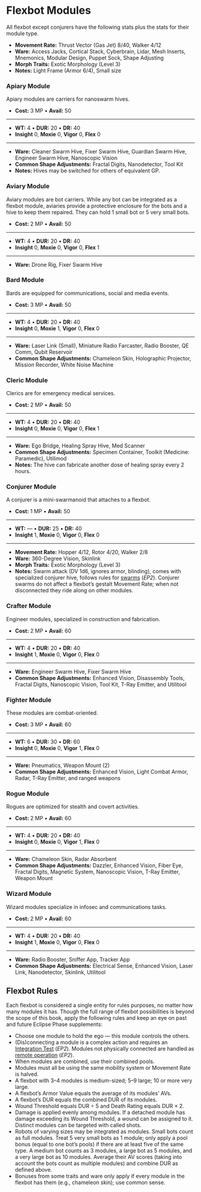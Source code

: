 # Flexbot Modules

All flexbot except conjurers have the following stats plus the stats for their module type.

<!-- CLEANED blockquote class="indent stat-list" -->

- **Movement Rate:** Thrust Vector (Gas Jet) 8/40, Walker 4/12
- **Ware:** Access Jacks, Cortical Stack, Cyberbrain, Lidar, Mesh Inserts, Mnemonics, Modular Design, Puppet Sock, Shape Adjusting
- **Morph Traits:** Exotic Morphology (Level 3)
- **Notes:** Light Frame (Armor 6/4), Small size

<!-- CLEANED /blockquote -->

<!--sort-->

### Apiary Module

Apiary modules are carriers for nanoswarm hives.

<!-- CLEANED blockquote class="indent stat-list" -->

- **Cost:** 3&nbsp;MP • **Avail:** 50

---

- **WT:** 4 • **DUR:** 20 • **DR:** 40
- **Insight** 0, **Moxie** 0, **Vigor** 0, **Flex** 0

---

- **Ware:** Cleaner Swarm Hive, Fixer Swarm Hive, Guardian Swarm Hive, Engineer Swarm Hive, Nanoscopic Vision
- **Common Shape Adjustments:** Fractal Digits, Nanodetector, Tool Kit
- **Notes:** Hives may be switched for others of equivalent GP.

<!-- CLEANED /blockquote -->

### Aviary Module

Aviary modules are bot carriers. While any bot can be integrated as a flexbot module, aviaries provide a protective enclosure for the bots and a hive to keep them repaired. They can hold 1 small bot or 5 very small bots.

<!-- CLEANED blockquote class="indent stat-list" -->

- **Cost:** 2&nbsp;MP • **Avail:** 50

---

- **WT:** 4 • **DUR:** 20 • **DR:** 40
- **Insight** 0, **Moxie** 0, **Vigor** 0, **Flex** 1

---

- **Ware:** Drone Rig, Fixer Swarm Hive

<!-- CLEANED /blockquote -->

### Bard Module

Bards are equipped for communications, social and media events.

<!-- CLEANED blockquote class="indent stat-list" -->

- **Cost:** 3&nbsp;MP • **Avail:** 50

---

- **WT:** 4 • **DUR:** 20 • **DR:** 40
- **Insight** 0, **Moxie** 1, **Vigor** 0, **Flex** 0

---

- **Ware:** Laser Link (Small), Miniature Radio Farcaster, Radio Booster, QE Comm, Qubit Reservoir
- **Common Shape Adjustments:** Chameleon Skin, Holographic Projector, Mission Recorder, White Noise Machine

<!-- CLEANED /blockquote -->

### Cleric Module

Clerics are for emergency medical services.

<!-- CLEANED blockquote class="indent stat-list" -->

- **Cost:** 2&nbsp;MP • **Avail:** 50

---

- **WT:** 4 • **DUR:** 20 • **DR:** 40
- **Insight** 0, **Moxie** 0, **Vigor** 0, **Flex** 1

---

- **Ware:** Ego Bridge, Healing Spray Hive, Med Scanner
- **Common Shape Adjustments:** Specimen Container, Toolkit (Medicine: Paramedic), Utilimod
- **Notes:** The hive can fabricate another dose of healing spray every 2 hours.

<!-- CLEANED /blockquote -->

### Conjurer Module

A conjurer is a mini-swarmanoid that attaches to a flexbot.

<!-- CLEANED blockquote class="indent stat-list" -->

- **Cost:** 1&nbsp;MP • **Avail:** 50

---

- **WT:** — • **DUR:** 25 • **DR:** 40
- **Insight** 1, **Moxie** 0, **Vigor** 0, **Flex** 0

---

- **Movement Rate:** Hopper 4/12, Rotor 4/20, Walker 2/8
- **Ware:** 360-Degree Vision, Skinlink
- **Morph Traits:** Exotic Morphology (Level 3)
- **Notes:** Swarm attack (DV 1d6, ignores armor, blinding), comes with specialized conjurer hive, follows rules for [swarms](../../16/20-nanoswarms-and-microswarms.md) (_EP2_). Conjurer swarms do not affect a flexbot’s gestalt Movement Rate; when not disconnected they ride along on other modules.

<!-- CLEANED /blockquote -->

### Crafter Module

Engineer modules, specialized in construction and fabrication.

<!-- CLEANED blockquote class="indent stat-list" -->

- **Cost:** 2&nbsp;MP • **Avail:** 60

---

- **WT:** 4 • **DUR:** 20 • **DR:** 40
- **Insight** 1, **Moxie** 0, **Vigor** 0, **Flex** 0

---

- **Ware:** Engineer Swarm Hive, Fixer Swarm Hive
- **Common Shape Adjustments:** Enhanced Vision, Disassembly Tools, Fractal Digits, Nanoscopic Vision, Tool Kit, T-Ray Emitter, and Utilitool

<!-- CLEANED /blockquote -->

### Fighter Module

These modules are combat-oriented.

<!-- CLEANED blockquote class="indent stat-list" -->

- **Cost:** 3&nbsp;MP • **Avail:** 60

---

- **WT:** 6 • **DUR:** 30 • **DR:** 60
- **Insight** 0, **Moxie** 0, **Vigor** 1, **Flex** 0

---

- **Ware:** Pneumatics, Weapon Mount (2)
- **Common Shape Adjustments:** Enhanced Vision, Light Combat Armor, Radar, T-Ray Emitter, and ranged weapons

<!-- CLEANED /blockquote -->

### Rogue Module

Rogues are optimized for stealth and covert activities.

<!-- CLEANED blockquote class="indent stat-list" -->

- **Cost:** 2&nbsp;MP • **Avail:** 60

---

- **WT:** 4 • **DUR:** 20 • **DR:** 40
- **Insight** 0, **Moxie** 0, **Vigor** 1, **Flex** 0

---

- **Ware:** Chameleon Skin, Radar Absorbent
- **Common Shape Adjustments:** Dazzler, Enhanced Vision, Fiber Eye, Fractal Digits, Magnetic System, Nanoscopic Vision, T-Ray Emitter, Weapon Mount

<!-- CLEANED /blockquote -->

### Wizard Module

Wizard modules specialize in infosec and communications tasks.

<!-- CLEANED blockquote class="indent stat-list" -->

- **Cost:** 2&nbsp;MP • **Avail:** 60

---

- **WT:** 4 • **DUR:** 20 • **DR:** 40
- **Insight** 1, **Moxie** 0, **Vigor** 0, **Flex** 0

---

- **Ware:** Radio Booster, Sniffer App, Tracker App
- **Common Shape Adjustments:** Electrical Sense, Enhanced Vision, Laser Link, Nanodetector, Skinlink, Utilitool

<!-- CLEANED /blockquote -->

<!--sort-end-->

<!-- CLEANED blockquote -->

## Flexbot Rules

Each flexbot is considered a single entity for rules purposes, no matter how many modules it has. Though the full range of flexbot possibilities is beyond the scope of this book, apply the following rules and keep an eye on past and future Eclipse Phase supplements:

- Choose one module to hold the ego — this module controls the others.
- (Dis)connecting a module is a complex action and requires an [Integration Test](../../15/02-resleeving.md#integration-test) (_EP2_). Modules not physically connected are handled as [remote operation](../../16/21-robots.md#remote-operations) (_EP2_).
- When modules are combined, use their combined pools.
- Modules must all be using the same mobility system or Movement Rate is halved.
- A flexbot with 3–4 modules is medium-sized; 5–9 large; 10 or more very large.
- A flexbot’s Armor Value equals the average of its modules’ AVs.
- A flexbot’s DUR equals the combined DUR of its modules.
- Wound Threshold equals DUR ÷ 5 and Death Rating equals DUR × 2.
- Damage is applied evenly among modules. If a detached module has damage exceeding its Wound Threshold, a wound can be assigned to it. Distinct modules can be targeted with called shots.
- Robots of varying sizes may be integrated as modules. Small bots count as full modules. Treat 5 very small bots as 1 module; only apply a pool bonus (equal to one bot’s pools) if there are at least five of the same type. A medium bot counts as 3 modules, a large bot as 5 modules, and a very large bot as 10 modules. Average their AV scores (taking into account the bots count as multiple modules) and combine DUR as defined above.
- Bonuses from some traits and ware only apply if every module in the flexbot has them (e.g., chameleon skin); use common sense.

<!-- CLEANED /blockquote -->
